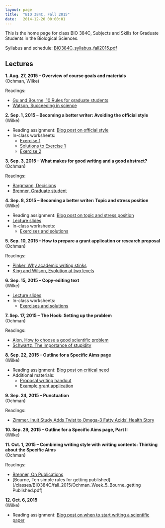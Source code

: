 ```yaml
---
layout: page
title:  "BIO 384C, Fall 2015"
date:   2014-12-20 00:00:01
---
```

This is the home page for class BIO 384C, Subjects and Skills for Graduate Students in the Biological Sciences.

Syllabus and schedule: [BIO384C_syllabus_fall2015.pdf](/classes/BIO384C/fall_2015/BIO384C_syllabus_fall2015.pdf)

## Lectures
**1. Aug. 27, 2015 – Overview of course goals and materials**  
(Ochman, Wilke)

Readings:

  - [Gu and Bourne, 10 Rules for graduate students](/classes/BIO384C/fall_2015/Ochman_Week1_Gu_Bourne_rules_for_grad_students.pdf)
  - [Watson, Succeeding in science](/classes/BIO384C/fall_2015/Ochman_Week1_Watson_Rules_of_thumb.pdf)

**2. Sep. 1, 2015 – Becoming a better writer: Avoiding the official style**  
(Wilke)

* Reading assignment: [Blog post on official style](http://serialmentor.com/blog/2015/8/26/avoiding-the-official-style/)
* In-class worksheets:
    - [Exercise 1](/classes/BIO384C/fall_2015/class02_Ex1_official_style.pdf)
    - [Solutions to Exercise 1](/classes/BIO384C/fall_2015/class02_Ex1_official_style_solutions.pdf)
    - [Exercise 2](/classes/BIO384C/fall_2015/class02_Ex2_sentence_length.pdf)

**3. Sep. 3, 2015 – What makes for good writing and a good abstract?**  
(Ochman)

Readings:

  - [Bargmann, Decisions](/classes/BIO384C/fall_2015/Ochman_Week2_Bargmann_decisions.pdf)
  - [Brenner, Graduate student](/classes/BIO384C/fall_2015/Ochman_Week2_grad_student.pdf)
    
**4. Sep. 8, 2015 –  Becoming a better writer: Topic and stress position**  
(Wilke)

* Reading assignment: [Blog post on topic and stress position](http://serialmentor.com/blog/2013/9/26/writing-paragraphs-that-make-sensethe-topic-and-the-stress-position/)
* [Lecture slides](/classes/BIO384C/fall_2015/class04.pdf)
* In-class worksheets:
    - [Exercises and solutions](/classes/BIO384C/fall_2015/class04_Ex_topic_and_stress.pdf)

**5. Sep. 10, 2015 – How to prepare a grant application or research proposal**  
(Ochman)

Readings:

  - [Pinker, Why academic writing stinks](/classes/BIO384C/fall_2015/Ochman_Week3_PinkerBooklet.pdf)
  - [King and Wilson, Evolution at two levels](/classes/BIO384C/fall_2015/Ochman_Week3_KingWilson_1975.pdf)

**6. Sep. 15, 2015 – Copy-editing text**  
(Wilke)

* [Lecture slides](/classes/BIO384C/fall_2015/class06.pdf)
* In-class worksheets:
    - [Exercises and solutions](/classes/BIO384C/fall_2015/class06_Ex_copy_editing.pdf)

**7. Sep. 17, 2015 – The Hook: Setting up the problem**  
(Ochman)

Readings:

  - [Alon, How to choose a good scientific problem](/classes/BIO384C/fall_2015/Ochman_Week4_HowToChooseGoodProblem.pdf)
  - [Schwartz, The importance of stupidity](/classes/BIO384C/fall_2015/Ochman_Week4_ImportanceofStupidity.pdf)

**8. Sep. 22, 2015 – Outline for a Specific Aims page**  
(Wilke)

* Reading assignment: [Blog post on critical need](http://serialmentor.com/blog/2013/10/17/the-critical-need-in-a-grant-application/)
* Additional materials:
    - [Proposal writing handout](/classes/BIO384C/fall_2015/class08_ProposalWritingCheatSheet.pdf)
    - [Example grant application](/classes/BIO384C/fall_2015/class08_NIH_R01_example.pdf)

**9. Sep. 24, 2015 – Punctuation**  
(Ochman)

Readings:

  - [Zimmer, Inuit Study Adds Twist to Omega-3 Fatty Acids’ Health Story](http://www.nytimes.com/2015/09/22/science/inuit-study-adds-twist-to-omega-3-fatty-acids-health-story.html)


**10. Sep. 29, 2015 – Outline for a Specific Aims page, Part II**  
(Wilke)



**11. Oct. 1, 2015 –  Combining writing style with writing contents: Thinking about the Specific Aims**  
(Ochman)

Readings:

  - [Brenner, On Publications](/classes/BIO384C/fall_2015/Ochman_Week_5_Brenner_OnPublications.pdf)
  - [Bourne, Ten simple rules for getting published](/classes/BIO384C/fall_2015/Ochman_Week_5_Bourne_getting Published.pdf)


**12. Oct. 6, 2015**  
(Wilke)

* Reading assignment: [Blog post on when to start writing a scientific paper](http://serialmentor.com/blog/2013/8/26/when-should-you-stop-doing-science-and-start-writing-a-paper/)
